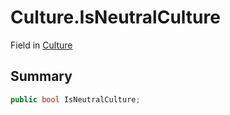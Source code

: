 # Culture.IsNeutralCulture

Field in [Culture](/docs/api/csharp/yarn.unity.culture.md)

## Summary



```csharp
public bool IsNeutralCulture;
```


